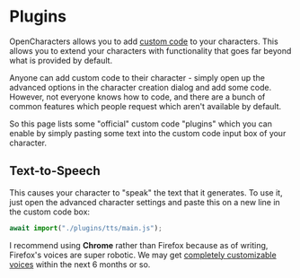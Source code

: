# Plugins

OpenCharacters allows you to add [custom code](https://github.com/josephrocca/OpenCharacters/blob/main/docs/custom-code.md) to your characters. This allows you to extend your characters with functionality that goes far beyond what is provided by default.

Anyone can add custom code to their character - simply open up the advanced options in the character creation dialog and add some code. However, not everyone knows how to code, and there are a bunch of common features which people request which aren't available by default.

So this page lists some "official" custom code "plugins" which you can enable by simply pasting some text into the custom code input box of your character.

## Text-to-Speech
This causes your character to "speak" the text that it generates. To use it, just open the advanced character settings and paste this on a new line in the custom code box:
```js
await import("./plugins/tts/main.js");
```
I recommend using **Chrome** rather than Firefox because as of writing, Firefox's voices are super robotic. We may get [completely customizable voices](https://github.com/xenova/transformers.js/issues/59) within the next 6 months or so.
